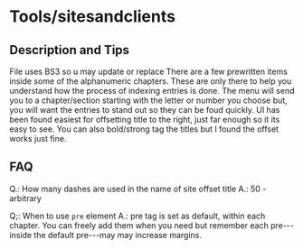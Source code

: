 # Tools/sitesandclients

## Description and Tips

File uses BS3 so u may update or replace
There are a few prewritten items inside some of the alphanumeric chapters. These are only there to help you understand how the process of indexing entries is done.
The menu will send you to a chapter/section starting with the letter or number you choose but, you will want the entries to stand out so they can be foud quickly.
UI has been found easiest for offsetting title to the right, just far enough so it its easy to see.
You can also bold/strong tag the titles but I found the offset works just fine.

## FAQ

Q.: How many dashes are used in the name of site offset title
A.: 50 - arbitrary

Q;: When to use `pre` element
A.: pre tag is set as default, within each chapter. You can freely add them when you need but remember each pre---inside the default pre---may may increase margins.
